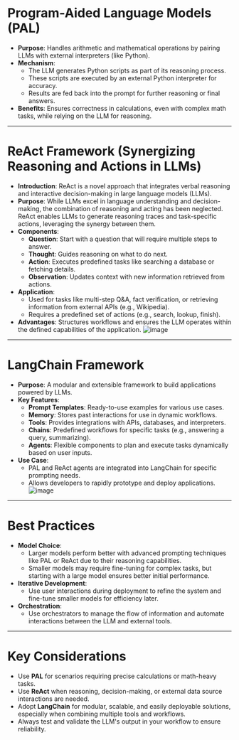 # Program-Aided Language Models (PAL)
- **Purpose**: Handles arithmetic and mathematical operations by pairing LLMs with external interpreters (like Python).
- **Mechanism**:
  - The LLM generates Python scripts as part of its reasoning process.
  - These scripts are executed by an external Python interpreter for accuracy.
  - Results are fed back into the prompt for further reasoning or final answers.
- **Benefits**: Ensures correctness in calculations, even with complex math tasks, while relying on the LLM for reasoning.

---

# ReAct Framework (Synergizing Reasoning and Actions in LLMs)
- **Introduction**: ReAct is a novel approach that integrates verbal reasoning and interactive decision-making in large language models (LLMs).
- **Purpose**: While LLMs excel in language understanding and decision-making, the combination of reasoning and acting has been neglected. ReAct enables LLMs to generate reasoning traces and task-specific actions, leveraging the synergy between them.
- **Components**:
  - **Question**: Start with a question that will require multiple steps to answer.
  - **Thought**: Guides reasoning on what to do next.
  - **Action**: Executes predefined tasks like searching a database or fetching details.
  - **Observation**: Updates context with new information retrieved from actions.
- **Application**:
  - Used for tasks like multi-step Q&A, fact verification, or retrieving information from external APIs (e.g., Wikipedia).
  - Requires a predefined set of actions (e.g., search, lookup, finish).
- **Advantages**: Structures workflows and ensures the LLM operates within the defined capabilities of the application.
![image](https://github.com/user-attachments/assets/3c1a66b6-cde8-4ecf-abff-7caea1760f3b)

---

# LangChain Framework
- **Purpose**: A modular and extensible framework to build applications powered by LLMs.
- **Key Features**:
  - **Prompt Templates**: Ready-to-use examples for various use cases.
  - **Memory**: Stores past interactions for use in dynamic workflows.
  - **Tools**: Provides integrations with APIs, databases, and interpreters.
  - **Chains**: Predefined workflows for specific tasks (e.g., answering a query, summarizing).
  - **Agents**: Flexible components to plan and execute tasks dynamically based on user inputs.
- **Use Case**:
  - PAL and ReAct agents are integrated into LangChain for specific prompting needs.
  - Allows developers to rapidly prototype and deploy applications.
![image](https://github.com/user-attachments/assets/6ae96250-e4f7-4717-9ecf-b4df1d44a382)

---

# Best Practices
- **Model Choice**:
  - Larger models perform better with advanced prompting techniques like PAL or ReAct due to their reasoning capabilities.
  - Smaller models may require fine-tuning for complex tasks, but starting with a large model ensures better initial performance.
- **Iterative Development**:
  - Use user interactions during deployment to refine the system and fine-tune smaller models for efficiency later.
- **Orchestration**:
  - Use orchestrators to manage the flow of information and automate interactions between the LLM and external tools.

---

# Key Considerations
- Use **PAL** for scenarios requiring precise calculations or math-heavy tasks.
- Use **ReAct** when reasoning, decision-making, or external data source interactions are needed.
- Adopt **LangChain** for modular, scalable, and easily deployable solutions, especially when combining multiple tools and workflows.
- Always test and validate the LLM's output in your workflow to ensure reliability.
